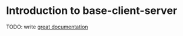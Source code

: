 # Introduction to base-client-server

TODO: write [great documentation](http://jacobian.org/writing/what-to-write/)
